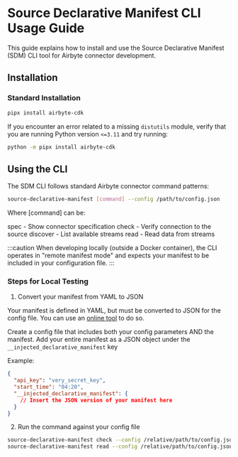 # Source Declarative Manifest CLI Usage Guide

This guide explains how to install and use the Source Declarative Manifest (SDM) CLI tool for Airbyte connector development.

## Installation

### Standard Installation

```bash
pipx install airbyte-cdk
```

If you encounter an error related to a missing `distutils` module, verify that you are running Python version `<=3.11` and try running:

```bash
python -m pipx install airbyte-cdk
```

## Using the CLI

The SDM CLI follows standard Airbyte connector command patterns:

```bash
source-declarative-manifest [command] --config /path/to/config.json
```

Where [command] can be:

spec - Show connector specification
check - Verify connection to the source
discover - List available streams
read - Read data from streams

:::caution
When developing locally (outside a Docker container), the CLI operates in "remote manifest mode" and expects your manifest to be included in your configuration file.
:::

### Steps for Local Testing

1. Convert your manifest from YAML to JSON

Your manifest is defined in YAML, but must be converted to JSON for the config file. You can use an [online tool](https://onlineyamltools.com/convert-yaml-to-json) to do so.

Create a config file that includes both your config parameters AND the manifest. Add your entire manifest as a JSON object under the `__injected_declarative_manifest` key

Example:

```json
{
  "api_key": "very_secret_key",
  "start_time": "04:20",
  "__injected_declarative_manifest": {
    // Insert the JSON version of your manifest here
  }
}
```

2. Run the command against your config file

```bash
source-declarative-manifest check --config /relative/path/to/config.json
source-declarative-manifest read --config /relative/path/to/config.json --catalog /relative/path/to/catalog.json
```
